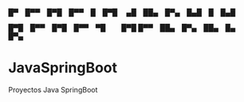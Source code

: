 
█▀ █▀▀ █▀█ █▀▀ █ █▀█  
▄█ ██▄ █▀▄ █▄█ █ █▄█  

█▀█ █▀▀ █▀█ █▀▀ ▀█   █▀█
█▀▀ ██▄ █▀▄ ██▄ █▄   █▀▄
# JavaSpringBoot
Proyectos Java SpringBoot

